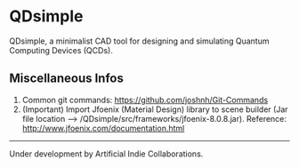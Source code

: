 # QDsimple
QDsimple, a minimalist CAD tool for designing and simulating Quantum Computing Devices (QCDs).

Miscellaneous Infos
-------------------

1. Common git commands: https://github.com/joshnh/Git-Commands
2. (Important) Import Jfoenix (Material Design) library to scene builder (Jar file location --> /QDsimple/src/frameworks/jfoenix-8.0.8.jar). Reference: http://www.jfoenix.com/documentation.html



****************************************************
Under development by Artificial Indie Collaborations.